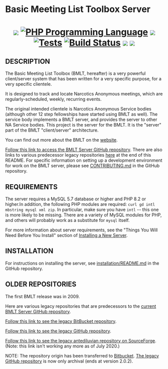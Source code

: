 # Basic Meeting List Toolbox Server

<h1 align="center">
<a href="https://github.com/bmlt-enabled/bmlt-server/releases/latest"><img src="https://img.shields.io/github/v/release/bmlt-enabled/bmlt-server"></a>
<a href="https://php.net"><img src="https://img.shields.io/badge/php-%5E8.1-8892BF.svg" alt="PHP Programming Language"></a>
<a href="https://raw.githubusercontent.com/bmlt-enabled/bmlt-server/main/LICENSE"><img src="https://img.shields.io/github/license/bmlt-enabled/bmlt-server"></a>
<a href="https://github.com/bmlt-enabled/bmlt-server/actions/workflows/test.yml"><img src="https://github.com/bmlt-enabled/bmlt-server/actions/workflows/test.yml/badge.svg" alt="Tests"></a>
<a href="https://github.com/bmlt-enabled/bmlt-server/actions/workflows/main.yml"><img src="https://img.shields.io/github/actions/workflow/status/bmlt-enabled/bmlt-server/main.yml?branch=main&logo=github&style=flat-square" alt="Build Status"></a>
<a href="https://app.codecov.io/gh/bmlt-enabled/bmlt-server/tree/main"><img src="https://codecov.io/gh/bmlt-enabled/bmlt-server/branch/main/graph/badge.svg?token=E64EDTCREH"></a>
<a href="https://github.com/bmlt-enabled/bmlt-server/releases"><img src="https://img.shields.io/github/downloads/bmlt-enabled/bmlt-server/total"></a>
</h1>

DESCRIPTION
-----------

The Basic Meeting List Toolbox (BMLT, hereafter) is a very powerful client/server system
that has been written for a very specific purpose, for a very specific clientele.

It is designed to track and locate Narcotics Anonymous meetings, which are regularly-scheduled, weekly, recurring events.

The original intended clientele is Narcotics Anonymous Service bodies (although other 12 step fellowships have started
using BMLT as well). The service body implements a BMLT server, and provides the server to other NA Service bodies.
This project is the server for the BMLT. It is the "server" part of the BMLT "client/server" architecture.

You can find out more about the BMLT on the [website](https://bmlt.app).

[Follow this link to access the BMLT Server GitHub repository](https://github.com/bmlt-enabled/BMLT-server).
There are also links to various predecessor legacy repositories [here](#older-repositories) at the end of this README.
For specific information on setting up a development environment for work on the BMLT server, please
see [CONTRIBUTING.md](CONTRIBUTING.md) in the GitHub repository.

REQUIREMENTS
------------

The server requires a MySQL 5.7 database or higher and PHP 8.2 or higher.In addition, the following PHP modules
are required: `curl gd intl mbstring mysql xml zip`. In particular, make sure you have `intl` -- this one is more
likely to be missing. There are a variety of MySQL modules for PHP, and others will probably work as a substitute
for `mysql` itself.

For more information about server requirements, see the "Things You Will Need Before You Install" section of
[Installing a New Server](https://bmlt.app/setting-up-the-bmlt/).
 
INSTALLATION
------------

For instructions on installing the server, see [installation/README.md](installation/README.md) in the GitHub repository.

OLDER REPOSITORIES
------------------

The first BMLT release was in 2009. 

Here are various legacy repositories that are predecessors to the
[current BMLT Server GitHub repository](https://github.com/bmlt-enabled/BMLT-server).

[Follow this link to see the legacy BitBucket repository](https://bitbucket.org/bmlt/bmlt-server-deprecated/src/Release/).

[Follow this link to see the legacy GitHub repository](https://github.com/MAGSHARE/BMLT-server).

[Follow this link to see the legacy antediluvian repository on SourceForge](https://sourceforge.net/projects/comdef/).
(Note: this link isn't working any more as of July 2020.)

NOTE: The repository origin has been transferred to [Bitbucket](http://bitbucket.org).
[The legacy GitHub repository](https://github.com/MAGSHARE/BMLT-server) is now only archival
(ends at version 2.0.2).
